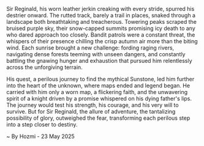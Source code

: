
Sir Reginald, his worn leather jerkin creaking with every stride, spurred his destrier onward.  The rutted track, barely a trail in places, snaked through a landscape both breathtaking and treacherous.  Towering peaks scraped the bruised purple sky, their snow-capped summits promising icy death to any who dared approach too closely.  Bandit patrols were a constant threat, the whispers of their presence chilling the crisp autumn air more than the biting wind.  Each sunrise brought a new challenge:  fording raging rivers, navigating dense forests teeming with unseen dangers, and constantly battling the gnawing hunger and exhaustion that pursued him relentlessly across the unforgiving terrain.

His quest, a perilous journey to find the mythical Sunstone, led him further into the heart of the unknown, where maps ended and legend began.  He carried with him only a worn map, a flickering faith, and the unwavering spirit of a knight driven by a promise whispered on his dying father's lips.  The journey would test his strength, his courage, and his very will to survive.  But for Sir Reginald, the allure of adventure, the tantalizing possibility of glory, outweighed the fear, transforming each perilous step into a step closer to destiny.

~ By Hozmi - 23 May 2025

